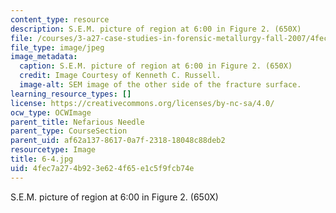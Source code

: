 ```yaml
---
content_type: resource
description: S.E.M. picture of region at 6:00 in Figure 2. (650X)
file: /courses/3-a27-case-studies-in-forensic-metallurgy-fall-2007/4fec7a274b923e624f65e1c5f9fcb74e_6-4.jpg
file_type: image/jpeg
image_metadata:
  caption: S.E.M. picture of region at 6:00 in Figure 2. (650X)
  credit: Image Courtesy of Kenneth C. Russell.
  image-alt: SEM image of the other side of the fracture surface.
learning_resource_types: []
license: https://creativecommons.org/licenses/by-nc-sa/4.0/
ocw_type: OCWImage
parent_title: Nefarious Needle
parent_type: CourseSection
parent_uid: af62a137-8617-0a7f-2318-18048c88deb2
resourcetype: Image
title: 6-4.jpg
uid: 4fec7a27-4b92-3e62-4f65-e1c5f9fcb74e
---
```

S.E.M. picture of region at 6:00 in Figure 2. (650X)